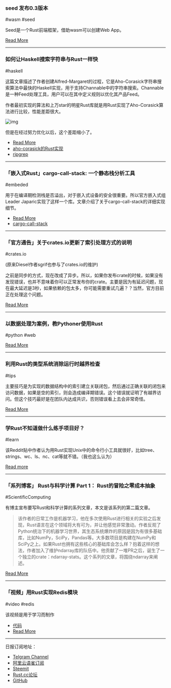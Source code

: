 ### seed 发布0.3版本

#wasm #seed

Seed是一个Rust前端框架，借助wasm可以创建Web App。

[Read More](https://github.com/David-OConnor/seed/blob/master/CHANGELOG.md)

---

### 如何让Haskell搜索字符串与Rust一样快

#haskell

这篇文章描述了作者创建Alfred-Margaret的过程，它是Aho-Corasick字符串搜索算法中最快的Haskell实现，用于支持Channable中的字符串搜索。Channable是一种Feed处理工具，用户可以在其中定义规则以优化其产品Feed。

作者最初实现的算法和上万star的明星Rust库就是用Rust实现了Aho-Corasick算法进行比较，性能差距很大。

![img](https://wx4.sinaimg.cn/mw690/71684decly1g12gqrhci0j21330u078l.jpg)

但是在经过努力优化以后，这个差距缩小了。

- [Read More](https://tech.channable.com/posts/2019-03-13-how-we-made-haskell-search-strings-as-fast-as-rust.html?)
- [aho-corasick的Rust实现](https://github.com/burntsushi/aho-corasick)
- [ripgrep](https://github.com/BurntSushi/ripgrep)

---

###  「嵌入式Rust」cargo-call-stack: 一个静态栈分析工具

#embeded

用于在编译期检测栈是否溢出，对于嵌入式设备的安全很重要。所以官方嵌入式组Leader Japaric实现了这样一个库。文章介绍了关于cargo-call-stack的详细实现细节。

- [Read More](https://blog.japaric.io/stack-analysis/)
- [cargo-call-stack](https://github.com/japaric/cargo-call-stack)

---

### 「官方通告」关于crates.io更新了索引处理方式的说明

#crates.io

(原来Diesel作者sgrif也参与了crates.io的维护)

之前是同步的方式，现在改成了异步。所以，如果你发布crate的时候，如果没有发现错误，也并不意味着你可以正常发布你的crate。主要是因为有延迟问题，现在最大延迟是3秒，如果依赖的包太多，你可能需要重试几遍？？当然，官方目前正在处理这个问题。

[Read More](https://internals.rust-lang.org/t/changes-to-how-crates-io-handles-index-updates/9608)

---

### 以数据处理为案例，教Pythoner使用Rust

#python #web

[Read More](https://medium.com/@rajasekar3eg/making-a-case-rust-for-python-developers-1a114e2d89f4)

---

###  利用Rust的类型系统消除运行时越界检查

#tips

主要技巧是为实现的数据结构中的索引建立关联闭包，然后通过正确关联的闭包来访问数据，如果是空的索引，则会造成编译期错误。这个错误就证明了有越界访问。但这个技巧最好是在团队内达成共识，否则错误看上去会非常奇怪。

[Read More](https://fullyfaithful.eu/bounds-check-elision-rust/)

---

### 学Rust不知道做什么练手项目好？

#learn

该Reddit贴中作者认为用Rust实现Unix中的命令行小工具就很好，比如tree、strings、wc、ls、nc、cat等就不错。（我也这么认为）

[Read more](https://www.reddit.com/r/rust/comments/b0i625/classic_unix_utilities_make_great_beginner/)

---

### 「系列博客」 Rust与科学计算 Part 1： Rust的冒险之零成本抽象

#ScientificComputing

有博主宣布要写Rust和科学计算的系列文章，本文是该系列的第二篇文章。

> 该作者的日常工作是机器学习，他在多次使用Rust进行相关的实验之后发现，Rust语言在这个领域将大有可为，并让他感觉非常激动。作者反观了Python统治下的机器学习世界，其生态系统爆炸的原因是因为有很多基础库，比如NumPy，SciPy，Pandas等。大多数项目是构建在NumPy和SciPy之上。如果Rust也拥有这些核心的基础库会怎么样？抱着这样的想法，作者加入了维护ndarray库的队伍中。他贡献了一堆PR之后，诞生了一个独立的crate：ndarray-stats。这个系列的文章，将围绕ndarray来阐述。

[Read More](https://www.lpalmieri.com/posts/2019-03-12-scientific-computing-a-rust-adventure-part-1-zero-cost-abstractions/)

---

### 「视频」用Rust实现Redis模块

#video #redis

该视频是用于学习而制作

- [代码](https://github.com/gsquire/redis-multi-map)
- [Read More](https://www.youtube.com/watch?v=tu9Lw8k-Uss&feature=youtu.be)

---

日报订阅地址：

- [Telgram Channel](https://t.me/rust_daily_news )
- [阿里云语雀订阅](https://www.yuque.com/chaosbot/rustnews)
- [Steemit](https://steemit.com/@blackanger)
- [Rust.cc论坛](https://rust.cc)
- [GitHub](https://github.com/RustStudy/rust_daily_news)